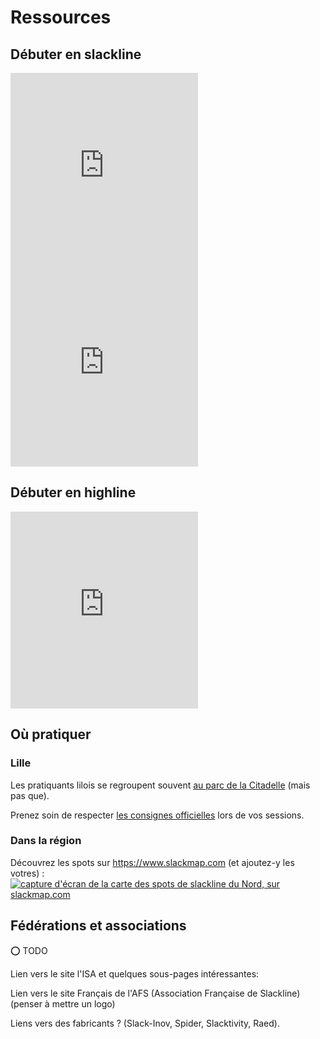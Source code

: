 # Ressources

<script>
import slackmapScreenshot from '$lib/assets/slackmap_screenshot.jpg';
</script>

## Débuter en slackline

<div class="flex flex-col w-full gap-2 md:flex-row">
<iframe
	class="w-full md:w-1/2"
	height="315"
	src="https://www.youtube-nocookie.com/embed/?videoseries&amp;list=PLewfhLQ4zUOHqbI0tTMs1In39GVmGpO_b&amp;index=3"
	title="YouTube video player"
	frameborder="0"
	allow="accelerometer; autoplay; clipboard-write; encrypted-media; gyroscope; picture-in-picture; web-share"
	referrerpolicy="strict-origin-when-cross-origin"
	allowfullscreen
></iframe>

<iframe class="w-full md:w-1/2" height="315" src="https://www.youtube-nocookie.com/embed/videoseries?si=yZ4L7CtziUZH3B4y&amp;list=PL2ae3RzWQ3UE-W5TYFbhC0lthWt6Gh4nz" title="YouTube video player" frameborder="0" allow="accelerometer; autoplay; clipboard-write; encrypted-media; gyroscope; picture-in-picture; web-share" referrerpolicy="strict-origin-when-cross-origin" allowfullscreen></iframe>

</div>


## Débuter en highline

<iframe class="w-full" height="315" src="https://www.youtube-nocookie.com/embed/videoseries?si=MPL6Zs-ZkftsiipK&amp;list=PL2ae3RzWQ3UFcS7kz03XK3J6MJAJprMDy" title="YouTube video player" frameborder="0" allow="accelerometer; autoplay; clipboard-write; encrypted-media; gyroscope; picture-in-picture; web-share" referrerpolicy="strict-origin-when-cross-origin" allowfullscreen></iframe>

## Où pratiquer

### Lille

Les pratiquants lilois se regroupent souvent [au parc de la Citadelle](https://www.slackmap.com/?map=3.0393%2C50.64152%2C14.90218) (mais pas que).

Prenez soin de respecter [les consignes officielles](https://parcdelacitadelle.lille.fr/la-citadelle-lieu-de-sports/la-slackline-des-consignes-simples-pour-une-pratique-en-toute-securite) lors de vos sessions.

### Dans la région

Découvrez les spots sur https://www.slackmap.com (et ajoutez-y les votres) :
<a href="https://www.slackmap.com/?map=3.05323%2C50.57058%2C8.21081" title="les spots de slackline du Nord/Pas-de-Calais sur slackmap.com" target="_blank">
<img src="{slackmapScreenshot}" alt="capture d'écran de la carte des spots de slackline du Nord, sur slackmap.com"/>
</a>

## Fédérations et associations

⭕ TODO

Lien vers le site l'ISA et quelques sous-pages intéressantes:

Lien vers le site Français de l'AFS (Association Française de Slackline) (penser à mettre un logo)

Liens vers des fabricants ? (Slack-Inov, Spider, Slacktivity, Raed).
